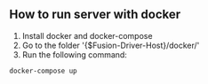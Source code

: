 How to run server with docker
-----------------------------
1. Install docker and docker-compose
2. Go to the folder '{$Fusion-Driver-Host}/docker/'
3. Run the following command:
```
docker-compose up
```

